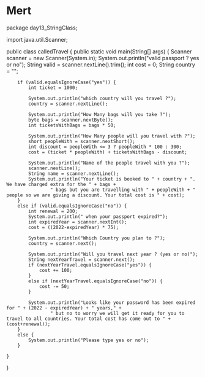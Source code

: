 # Mert
package day13_StringClass;

import java.util.Scanner;

public class calledTravel {
    public static void main(String[] args) {
        Scanner scanner = new Scanner(System.in);
        System.out.println("valid passport ? yes or no");
        String valid = scanner.nextLine().trim();
        int cost = 0;
        String country = "";

        if (valid.equalsIgnoreCase("yes")) {
            int ticket = 1000;

            System.out.println("which country will you travel ?");
            country = scanner.nextLine();

            System.out.println("How Many bags will you take ?");
            byte bags = scanner.nextByte();
            int ticketsWithBags = bags * 50;

            System.out.println("How Many people will you travel with ?");
            short peopleWith = scanner.nextShort();
            int discount = peopleWith <= 3 ? peopleWith * 100 : 300;
            cost = (ticket * peopleWith) + ticketsWithBags - discount;

            System.out.println("Name of the people travel with you ?");
            scanner.nextLine();
            String name = scanner.nextLine();
            System.out.println("Your ticket is booked to " + country + ". We have charged extra for the " + bags +
                    " bags but you are travelling with " + peopleWith + " people so we are giving a discount. Your total cost is " + cost);
        }
        else if (valid.equalsIgnoreCase("no")) {
            int renewal = 200;
            System.out.println(" when your passport expired?");
            int expiredYear = scanner.nextInt();
            cost = ((2022-expiredYear) * 75);

            System.out.println("Which Country you plan to ?");
            country = scanner.next();

            System.out.println("Will you travel next year ? (yes or no)");
            String nextYearTravel = scanner.next();
            if (nextYearTravel.equalsIgnoreCase("yes")) {
                cost += 100;
            }
            else if (nextYearTravel.equalsIgnoreCase("no")) {
                cost -= 50;
            }

            System.out.println("Looks like your password has been expired for " + (2022 - expiredYear) + " years," +
                    " but no to worry we will get it ready for you to travel to all countries. Your total cost has come out to " +(cost+renewal));
        }
        else {
            System.out.println("Please type yes or no");
        }

    }
}
